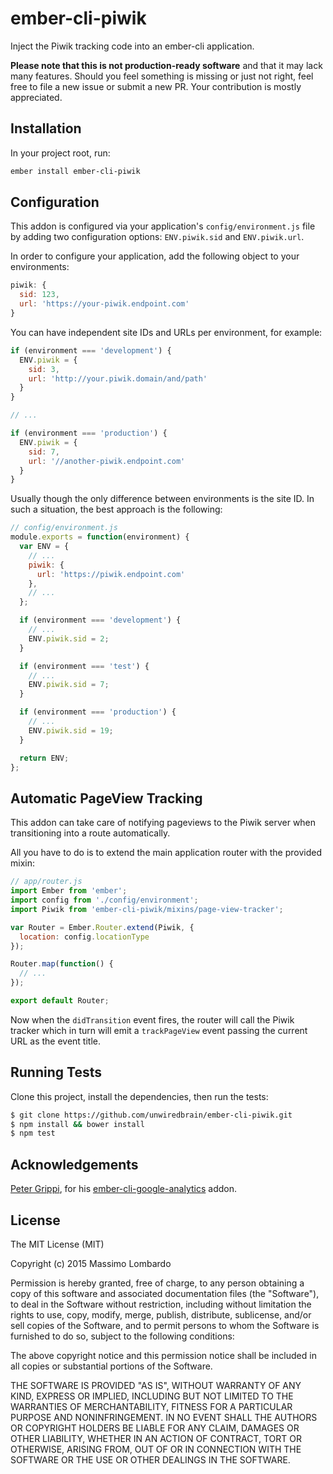 # ember-cli-piwik

Inject the Piwik tracking code into an ember-cli application.

**Please note that this is not production-ready software** and that it may lack
many features. Should you feel something is missing or just not right, feel free
to file a new issue or submit a new PR. Your contribution is mostly appreciated.

## Installation

In your project root, run:

```bash
ember install ember-cli-piwik
```

## Configuration

This addon is configured via your application's `config/environment.js` file by
adding two configuration options: `ENV.piwik.sid` and `ENV.piwik.url`.

In order to configure your application, add the following object to your
environments:

```javascript
piwik: {
  sid: 123,
  url: 'https://your-piwik.endpoint.com'
}
```

You can have independent site IDs and URLs per environment, for example:

```javascript
if (environment === 'development') {
  ENV.piwik = {
    sid: 3,
    url: 'http://your.piwik.domain/and/path'
  }
}

// ...

if (environment === 'production') {
  ENV.piwik = {
    sid: 7,
    url: '//another-piwik.endpoint.com'
  }
}
```

Usually though the only difference between environments is the site ID. In such
a situation, the best approach is the following:

```javascript
// config/environment.js
module.exports = function(environment) {
  var ENV = {
    // ...
    piwik: {
      url: 'https://piwik.endpoint.com'
    },
    // ...
  };

  if (environment === 'development') {
    // ...
    ENV.piwik.sid = 2;
  }

  if (environment === 'test') {
    // ...
    ENV.piwik.sid = 7;
  }

  if (environment === 'production') {
    // ...
    ENV.piwik.sid = 19;
  }

  return ENV;
};
```

## Automatic PageView Tracking

This addon can take care of notifying pageviews to the Piwik server when
transitioning into a route automatically.

All you have to do is to extend the main application router with the provided
mixin:

```javascript
// app/router.js
import Ember from 'ember';
import config from './config/environment';
import Piwik from 'ember-cli-piwik/mixins/page-view-tracker';

var Router = Ember.Router.extend(Piwik, {
  location: config.locationType
});

Router.map(function() {
  // ...
});

export default Router;
```

Now when the `didTransition` event fires, the router will call the Piwik tracker
which in turn will emit a `trackPageView` event passing the current URL as the
event title.

## Running Tests

Clone this project, install the dependencies, then run the tests:

```bash
$ git clone https://github.com/unwiredbrain/ember-cli-piwik.git
$ npm install && bower install
$ npm test
```

## Acknowledgements

[Peter Grippi][4], for his [ember-cli-google-analytics][5] addon.

[4]: https://github.com/pgrippi
[5]: https://github.com/pgrippi/ember-cli-google-analytics

## License

The MIT License (MIT)

Copyright (c) 2015 Massimo Lombardo

Permission is hereby granted, free of charge, to any person obtaining a copy
of this software and associated documentation files (the "Software"), to deal
in the Software without restriction, including without limitation the rights
to use, copy, modify, merge, publish, distribute, sublicense, and/or sell
copies of the Software, and to permit persons to whom the Software is
furnished to do so, subject to the following conditions:

The above copyright notice and this permission notice shall be included in
all copies or substantial portions of the Software.

THE SOFTWARE IS PROVIDED "AS IS", WITHOUT WARRANTY OF ANY KIND, EXPRESS OR
IMPLIED, INCLUDING BUT NOT LIMITED TO THE WARRANTIES OF MERCHANTABILITY,
FITNESS FOR A PARTICULAR PURPOSE AND NONINFRINGEMENT. IN NO EVENT SHALL THE
AUTHORS OR COPYRIGHT HOLDERS BE LIABLE FOR ANY CLAIM, DAMAGES OR OTHER
LIABILITY, WHETHER IN AN ACTION OF CONTRACT, TORT OR OTHERWISE, ARISING FROM,
OUT OF OR IN CONNECTION WITH THE SOFTWARE OR THE USE OR OTHER DEALINGS IN
THE SOFTWARE.
